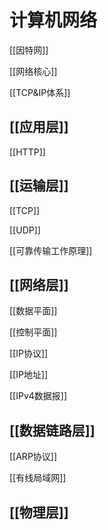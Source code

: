 # 计算机网络

[[因特网]]

[[网络核心]]

[[TCP&IP体系]]

## [[应用层]]

[[HTTP]]

## [[运输层]]


[[TCP]]

[[UDP]]

[[可靠传输工作原理]]


## [[网络层]]

[[数据平面]]

[[控制平面]]

[[IP协议]]

[[IP地址]]

[[IPv4数据报]]

## [[数据链路层]]

[[ARP协议]]

[[有线局域网]]

## [[物理层]]


